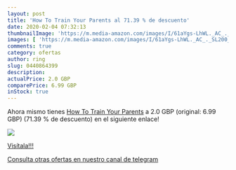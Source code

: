 ```yaml
---
layout: post
title: 'How To Train Your Parents al 71.39 % de descuento'
date: 2020-02-04 07:32:13
thumbnailImage: 'https://m.media-amazon.com/images/I/61aYgs-LhWL._AC_._SL200_.jpg'
images: [ 'https://m.media-amazon.com/images/I/61aYgs-LhWL._AC_._SL200_.jpg' ]
comments: true
category: ofertas
author: ring
slug: 0440864399
description:
actualPrice: 2.0 GBP
comparePrice: 6.99 GBP
inStock: true
---
```


Ahora mismo tienes [How To Train Your Parents](https://www.amazon.com/dp/0440864399/?tag=redken08-20) a 2.0 GBP (original: 6.99 GBP) (71.39 %  de descuento) en el siguiente enlace!

[![](https://m.media-amazon.com/images/I/61aYgs-LhWL._AC_._SL200_.jpg)](https://www.amazon.com/dp/0440864399/?tag=redken08-20)

[Visítala!!!](https://www.amazon.com/dp/0440864399/?tag=redken08-20)

[Consulta otras ofertas en nuestro canal de telegram](https://t.me/s/ofertas25)
